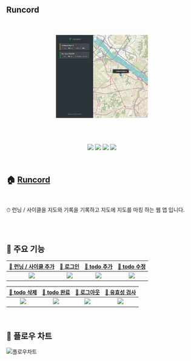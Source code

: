 ## Runcord

<br>

<p align='center'>
<img width='50%' src='./image/runcord.jpg'>
</p>

<br>
<br>

<p align='center'>
    <img src="https://img.shields.io/badge/javascript--4D4D4D?logo=javascript"/>
        <img src="https://img.shields.io/badge/CSS3-4D4D4D?logo=CSS3"/>
        <img src="https://img.shields.io/badge/HTML5-4D4D4D?logo=HTML5"/>
    <img src="https://img.shields.io/badge/Netlify-4D4D4D?logo=Netlify" />

</p>

<br>

## 🏠 [Runcord](https://runcord.netlify.app/)

<br>

⏱ 런닝 / 사이클을 지도와 기록을 기록하고 지도에 지도를 마킹 하는 웹 앱 입니다.

<br>

<br>

## 📌 주요 기능

| [🔗 런닝 / 사이클 추가](https://github.com/jackma914/js-run_record_app/wiki/%F0%9F%93%8C-%EB%9F%B0%EB%8B%9D---%EC%82%AC%EC%9D%B4%ED%81%B4-%EC%B6%94%EA%B0%80) | [🔗 로그인](https://github.com/jackma914/react-mern-todo_list/wiki/%F0%9F%93%8C-%EB%A1%9C%EA%B7%B8%EC%9D%B8,-%EC%9C%A0%ED%9A%A8%EC%84%B1---%EA%B8%B0%EB%8A%A5-%EC%86%8C%EA%B0%9C) | [🔗 todo 추가](https://github.com/jackma914/react-mern-todo_list/wiki/%F0%9F%93%8C-todo-%EC%B6%94%EA%B0%80,%EC%88%98%EC%A0%95,%EC%82%AD%EC%A0%9C,%EC%99%84%EB%A3%8C----%EA%B8%B0%EB%8A%A5-%EC%86%8C%EA%B0%9C) | [🔗 todo 수정](https://github.com/jackma914/react-mern-todo_list/wiki/%F0%9F%93%8C-todo-%EC%B6%94%EA%B0%80,%EC%88%98%EC%A0%95,%EC%82%AD%EC%A0%9C,%EC%99%84%EB%A3%8C----%EA%B8%B0%EB%8A%A5-%EC%86%8C%EA%B0%9C) |
| :-----------------------------------------------------------------------------------------------------------------------------------------------------------: | :-------------------------------------------------------------------------------------------------------------------------------------------------------------------------------: | :-----------------------------------------------------------------------------------------------------------------------------------------------------------------------------------------------------------: | :-----------------------------------------------------------------------------------------------------------------------------------------------------------------------------------------------------------: |
|                                                      <img width='500' src='/client/images/회원가입.jpg'>                                                      |                                                                 <img width='500' src='/client/images/로그인.jpg'>                                                                 |                                                                                <img width='500' src='/client/images/추가.gif'>                                                                                |                                                                                <img width='500' src='/client/images/수정.gif'>                                                                                |

| [🔗 todo 삭제](https://github.com/jackma914/react-mern-todo_list/wiki/%F0%9F%93%8C-todo-%EC%B6%94%EA%B0%80,%EC%88%98%EC%A0%95,%EC%82%AD%EC%A0%9C,%EC%99%84%EB%A3%8C----%EA%B8%B0%EB%8A%A5-%EC%86%8C%EA%B0%9C) | [🔗 todo 완료](https://github.com/jackma914/react-mern-todo_list/wiki/%F0%9F%93%8C-todo-%EC%B6%94%EA%B0%80,%EC%88%98%EC%A0%95,%EC%82%AD%EC%A0%9C,%EC%99%84%EB%A3%8C----%EA%B8%B0%EB%8A%A5-%EC%86%8C%EA%B0%9C) | [🔗 로그아웃](https://github.com/jackma914/react-mern-todo_list/wiki/%F0%9F%93%8C-%EB%A1%9C%EA%B7%B8%EC%95%84%EC%9B%83---%EA%B8%B0%EB%8A%A5-%EC%86%8C%EA%B0%9C) | [🔗 유효성 검사](https://github.com/jackma914/react-mern-todo_list/wiki/%F0%9F%93%8C-%ED%9A%8C%EC%9B%90%EA%B0%80%EC%9E%85,-%EC%9C%A0%ED%9A%A8%EC%84%B1---%EA%B8%B0%EB%8A%A5-%EC%86%8C%EA%B0%9C) |
| :-----------------------------------------------------------------------------------------------------------------------------------------------------------------------------------------------------------: | :-----------------------------------------------------------------------------------------------------------------------------------------------------------------------------------------------------------: | :-------------------------------------------------------------------------------------------------------------------------------------------------------------: | :---------------------------------------------------------------------------------------------------------------------------------------------------------------------------------------------: |
|                                                                                <img width='500' src='/client/images/삭제.gif'>                                                                                |                                                                                <img width='500' src='/client/images/완료.gif'>                                                                                |                                                       <img width='500' src='/client/images/로그아웃.gif'>                                                       |                                                                        <img width='500' src='/client/images/유효성.jpg'>                                                                        |

<br>

## 📌 플로우 차트

![플로우차트](https://user-images.githubusercontent.com/83916101/157662940-55467eee-4784-4093-a82d-ec1df230f9b3.png)
